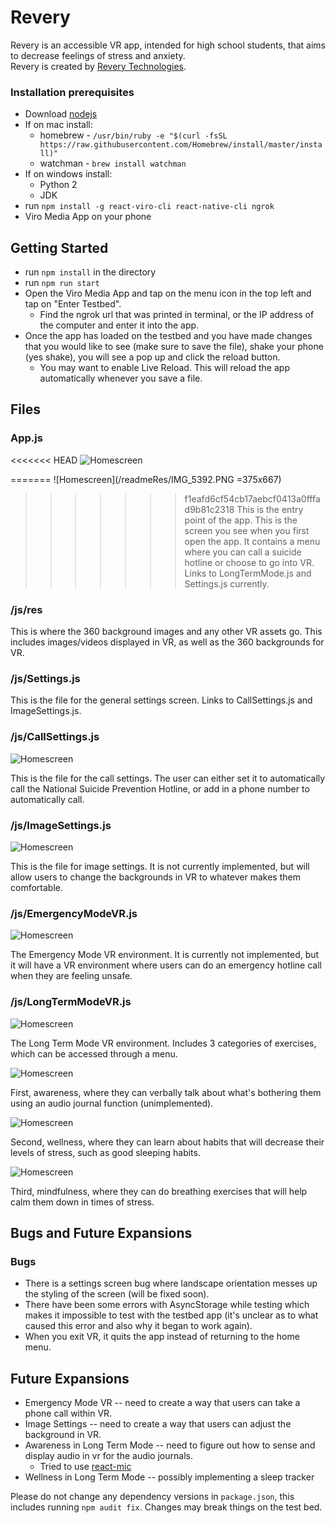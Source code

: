 # Revery
Revery is an accessible VR app, intended for high school students, that aims to decrease feelings of stress and anxiety.  
Revery is created by [Revery Technologies](https://revery.now.sh).
### Installation prerequisites

- Download [nodejs](https://nodejs.org/en/)
- If on mac install:
  - homebrew - `/usr/bin/ruby -e "$(curl -fsSL https://raw.githubusercontent.com/Homebrew/install/master/install)"`
  - watchman - `brew install watchman`
- If on windows install:
  - Python 2
  - JDK
- run `npm install -g react-viro-cli react-native-cli ngrok`
- Viro Media App on your phone

## Getting Started

- run `npm install` in the directory
- run `npm run start`
- Open the Viro Media App and tap on the menu icon in the top left and tap on "Enter Testbed".
    - Find the ngrok url that was printed in terminal, or the IP address of the computer and enter it into the app.
- Once the app has loaded on the testbed and you have made changes that you would like to see (make sure to save the file), shake your phone (yes shake), you will see a pop up and click the reload button.
    - You may want to enable Live Reload. This will reload the app automatically whenever you save a file.

## Files

### App.js
<<<<<<< HEAD
  ![Homescreen](/readmeRes/IMG_5392.PNG)

=======
  ![Homescreen](/readmeRes/IMG_5392.PNG =375x667)
>>>>>>> f1eafd6cf54cb17aebcf0413a0fffad9b81c2318
  This is the entry point of the app. This is the screen you see when you first open the app. It contains a menu where you can call a suicide hotline or choose to go into VR. Links to LongTermMode.js and Settings.js currently.

### /js/res

  This is where the 360 background images and any other VR assets go. This includes images/videos displayed in VR, as well as the 360 backgrounds for VR.

### /js/Settings.js

  This is the file for the general settings screen. Links to CallSettings.js and ImageSettings.js.

### /js/CallSettings.js
![Homescreen](/readmeRes/IMG_5393.PNG)

  This is the file for the call settings. The user can either set it to automatically call the National Suicide Prevention Hotline, or add in a phone number to automatically call.

### /js/ImageSettings.js
![Homescreen](/readmeRes/IMG_5394.PNG)

  This is the file for image settings. It is not currently implemented, but will allow users to change the backgrounds in VR to whatever makes them comfortable.

### /js/EmergencyModeVR.js
![Homescreen](/readmeRes/IMG_5395.PNG)

  The Emergency Mode VR environment. It is currently not implemented, but it will have a VR environment where users can do an emergency hotline call when they are feeling unsafe.

### /js/LongTermModeVR.js
![Homescreen](/readmeRes/IMG_5396.PNG)

  The Long Term Mode VR environment. Includes 3 categories of exercises, which can be accessed through a menu.

  ![Homescreen](/readmeRes/IMG_5400.PNG)

  First, awareness, where they can verbally talk about what's bothering them using an audio journal function (unimplemented).

  ![Homescreen](/readmeRes/IMG_5399.PNG)

  Second, wellness, where they can learn about habits that will decrease their levels of stress, such as good sleeping habits.

  ![Homescreen](/readmeRes/IMG_5398.PNG)

  Third, mindfulness, where they can do breathing exercises that will help calm them down in times of stress.

## Bugs and Future Expansions
### Bugs
  - There is a settings screen bug where landscape orientation messes up the styling of the screen (will be fixed soon).
  - There have been some errors with AsyncStorage while testing which makes it impossible to test with the testbed app (it's unclear as to what caused this error and also why it began to work again).
  - When you exit VR, it quits the app instead of returning to the home menu.

## Future Expansions
  - Emergency Mode VR -- need to create a way that users can take a phone call within VR.
  - Image Settings -- need to create a way that users can adjust the background in VR.
  - Awareness in Long Term Mode -- need to figure out how to sense and display audio in vr for the audio journals.
      - Tried to use [react-mic](https://www.npmjs.com/package/react-mic)
  - Wellness in Long Term Mode -- possibly implementing a sleep tracker

Please do not change any dependency versions in `package.json`, this includes running `npm audit fix`. Changes may break things on the test bed.
